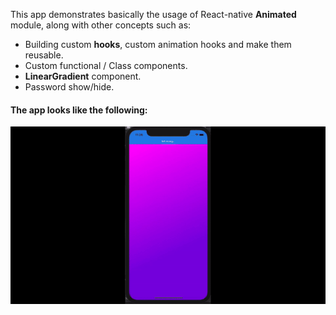 This app demonstrates basically the usage of React-native **Animated** module, along with other concepts such as:
* Building custom **hooks**, custom animation hooks and make them reusable.
* Custom functional / Class components.
* **LinearGradient** component.
* Password show/hide.


#### The app looks like the following:
![Animation](https://github.com/zaprogrammer/rn_login_animation/blob/master/rn-login-animation.gif)
